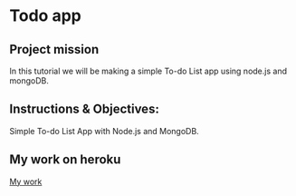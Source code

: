 # Todo app

## Project mission
In this tutorial we will be making a simple To-do List app using node.js and mongoDB.

## Instructions & Objectives:
Simple To-do List App with Node.js and MongoDB.

## My work on heroku
[My work](https://todoappluis.herokuapp.com/)
